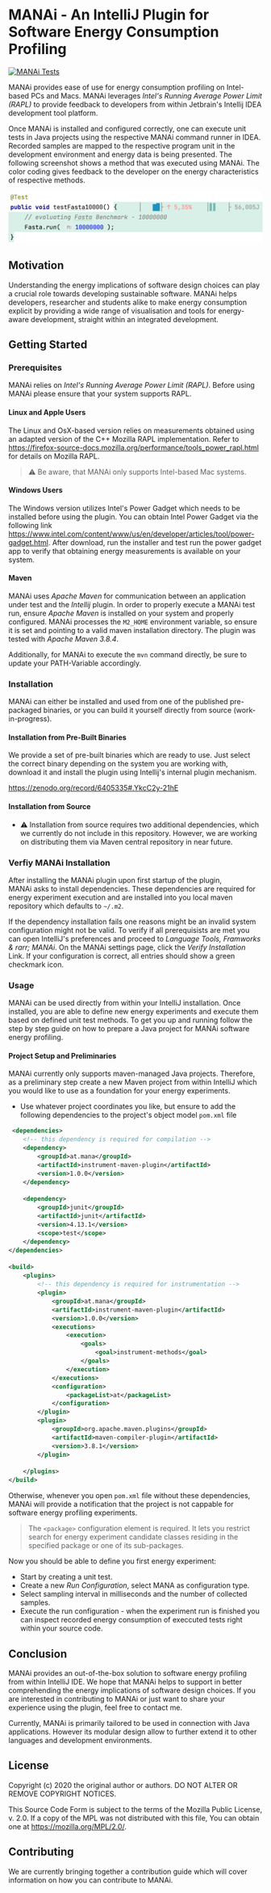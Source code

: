 # MANAi - An IntelliJ Plugin for Software Energy Consumption Profiling
[![MANAi Tests](https://github.com/aschuler84/MANAi/actions/workflows/gradle.yml/badge.svg?branch=main)](https://github.com/aschuler84/MANAi/actions/workflows/gradle.yml)

MANAi provides ease of use for energy consumption profiling on Intel-based PCs and Macs.
MANAi leverages *Intel's Running Average Power Limit (RAPL)* to provide feedback to developers
from within Jetbrain's Intellij IDEA development tool platform.

Once MANAi is installed and configured correctly, one can execute unit tests in Java projects
using the respective MANAi command runner in IDEA. Recorded samples are mapped to the respective
program unit in the development environment and
energy data is being presented. The following screenshot shows a method that was
executed using MANAi. The color coding gives feedback to the developer on the energy characteristics
of respective methods.

![](doc/fasta_benchmark.png)

## Motivation
Understanding the energy implications of software design
choices can play a crucial role towards developing
sustainable software. MANAi helps developers, researcher
and students alike to make energy consumption explicit
by providing a wide range of visualisation and tools
for energy-aware development, straight within an integrated
development.

## Getting Started

### Prerequisites
MANAi relies on *Intel's Running Average Power Limit (RAPL)*. Before using MANAi
please ensure that your system supports RAPL.

#### Linux and Apple Users
The Linux and OsX-based version relies on
measurements obtained using an adapted version of the C++ Mozilla RAPL implementation. 
Refer to https://firefox-source-docs.mozilla.org/performance/tools_power_rapl.html
for details on Mozilla RAPL. 

> ⚠️ Be aware, that MANAi only supports Intel-based Mac systems.

#### Windows Users
The Windows version utilizes Intel's Power Gadget which needs to be
installed before using the plugin. You can obtain Intel Power Gadget via the following link
https://www.intel.com/content/www/us/en/developer/articles/tool/power-gadget.html.
After download, run the installer and test run the power gadget app
to verify that obtaining energy measurements is available on your system.

#### Maven
MANAi uses _Apache Maven_ for communication between an application under test
and the _Intellij_ plugin. In order to properly execute a MANAi test run, ensure
_Apache Maven_ is installed on your system and properly configured.
MANAi processes the `M2_HOME` environment variable, so ensure it is set and pointing
to a valid maven installation directory. The plugin was tested with _Apache Maven 3.8.4_.

Additionally, for MANAi to execute the `mvn` command directly, be sure to update
your PATH-Variable accordingly.

### Installation
MANAi can either be installed and used from one of the published pre-packaged binaries,
or you can build it yourself directly from source (work-in-progress).

#### Installation from Pre-Built Binaries
We provide a set of pre-built binaries which are ready to
use. Just select the correct binary depending on the system
you are working with, download it and install the plugin
using Intellij's internal plugin mechanism.

https://zenodo.org/record/6405335#.YkcC2y-21hE

#### Installation from Source
- ⚠️ Installation from source requires two additional dependencies, which we currently
  do not include in this repository. However, we are working on distributing
  them via Maven central repository in near future.

### Verfiy MANAi Installation
After installing the MANAi plugin upon first startup of the plugin,  
MANAi asks to install dependencies. These dependencies are required
for energy experiment execution and are installed into you local
maven repository which defaults to `~/.m2`.

If the dependency installation fails one reasons might be an invalid 
system configuration might not be valid. To verify if all prerequisists are met
you can open IntelliJ's preferences and proceed to
*Language Tools, Framworks & rarr; MANAi*.
On the MANAi settings page, click the *Verify Installation*
Link. If your configuration is correct, all entries
should show a green checkmark icon.

### Usage

MANAi can be used directly from within your IntelliJ installation.
Once installed, you are able to define new energy experiments
and execute them based on defined unit test methods. To
get you up and running follow the step by step guide
on how to prepare a Java project for MANAi software energy profiling.

#### Project Setup and Preliminaries
MANAi currently only supports maven-managed Java projects.
Therefore, as a preliminary step create a new Maven project from
within IntelliJ which you would like to use as a foundation
for your energy experiments.

- Use whatever project coordinates you like, but ensure to add the following
  dependencies to the project's object model `pom.xml` file

```xml
 <dependencies>
    <!-- this dependency is required for compilation -->
    <dependency>
        <groupId>at.mana</groupId>
        <artifactId>instrument-maven-plugin</artifactId>
        <version>1.0.0</version>
    </dependency>

    <dependency>
        <groupId>junit</groupId>
        <artifactId>junit</artifactId>
        <version>4.13.1</version>
        <scope>test</scope>
    </dependency>
</dependencies>

<build>
    <plugins>
        <!-- this dependency is required for instrumentation -->
        <plugin>
            <groupId>at.mana</groupId>
            <artifactId>instrument-maven-plugin</artifactId>
            <version>1.0.0</version>
            <executions>
                <execution>
                    <goals>
                        <goal>instrument-methods</goal>
                    </goals>
                </execution>
            </executions>
            <configuration>
                <packageList>at</packageList>
            </configuration>
        </plugin>
        <plugin>
            <groupId>org.apache.maven.plugins</groupId>
            <artifactId>maven-compiler-plugin</artifactId>
            <version>3.8.1</version>
        </plugin>

    </plugins>
</build>
```

Otherwise, whenever you open `pom.xml` file without these dependencies, MANAi will provide
a notification that the project is not cappable for software energy
profiling experiments.

>The `<package>` configuration element is required. It lets you restrict search for energy experiment candidate classes residing in the specified package or one of its sub-packages.

Now you should be able to define you first energy experiment:
- Start by creating a unit test.
- Create a new *Run Configuration*, select MANA as configuration type.
- Select sampling interval in milliseconds and the number of collected samples.
- Execute the run configuration - when the experiment run is finished you can inspect recorded energy consumption of execcuted tests right within your source code.

## Conclusion
MANAi provides an out-of-the-box solution
to software energy profiling from within IntelliJ IDE.
We hope that MANAi helps to support in better comprehending
the energy implications of software design choices. If you are
interested in contributing to MANAi or just want to share
your experience using the plugin, feel free to contact me.

Currently, MANAi is primarily tailored to be
used in connection with Java applications.
However its modular design allow to further extend
it to other languages and development environments.

## License
Copyright (c) 2020 the original author or authors. DO NOT ALTER OR REMOVE COPYRIGHT NOTICES.

This Source Code Form is subject to the terms of the Mozilla Public License, v. 2.0. If a copy of the MPL was not distributed with this file, You can obtain one at https://mozilla.org/MPL/2.0/.

## Contributing
We are currently bringing together a contribution guide
which will cover information on how you can contribute to MANAi.
